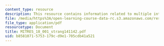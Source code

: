 ```yaml
---
content_type: resource
description: This resource contains information related to multiple integrals.
file: /media/https%3A/open-learning-course-data-rc.s3.amazonaws.com/res-18-001-calculus-online-textbook-spring-2005/b85810715753179cd9e1705cdb41a521_MITRES_18_001_strang141142.pdf
file_type: application/pdf
resourcetype: Document
title: MITRES_18_001_strang141142.pdf
uid: b8581071-5753-179c-d9e1-705cdb41a521
---
```

